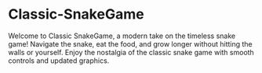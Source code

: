 # Classic-SnakeGame

Welcome to Classic SnakeGame, a modern take on the timeless snake game! Navigate the snake, eat the food, and grow longer without hitting the walls or yourself. Enjoy the nostalgia of the classic snake game with smooth controls and updated graphics.
